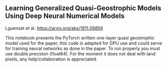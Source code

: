 ## Learning Generalized Quasi-Geostrophic Models Using Deep Neural Numerical Models

Lguensat et al. https://arxiv.org/abs/1911.08856

This notebook presents the PyTorch written one-layer quasi geostrophic model used for the paper, this code is adapted for GPU use and could serve for training neural networks as done in the paper. To run properly you must use double precision (float64). For the moment it does not deal with land pixels, any help/collaboration is appreciated.
